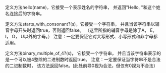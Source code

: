 定义方法hello(name)，它接受一个表示姓名的字符串，
并返回"Hello, "和这个姓名连接后的字符串。

定义方法starts_with_consonant?(s)，它接受一个字符串，
并且当该字符串以辅音字母开头时返回true，否则返回false。
（这里所指的辅音字母是除了A， E， I， O， U以外的字母。）
注意：一定要保证它对大写形式、小写形式和非字母都适用。

定义方法binary_multiple_of_4?(s)，
它接受一个字符串，
并且当该字符串表示的是一个可以被4整除的二进制数时返回true。
注意：一定要保证当字符串不是合法的二进制数时，
该方法返回false。(此处前导0视为合法，但仅有0视为不合法）